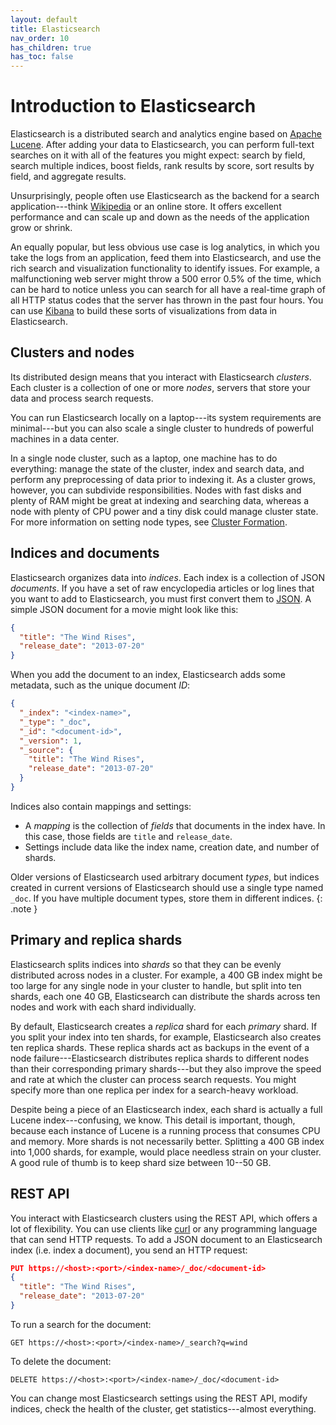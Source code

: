 ```yaml
---
layout: default
title: Elasticsearch
nav_order: 10
has_children: true
has_toc: false
---
```


# Introduction to Elasticsearch

Elasticsearch is a distributed search and analytics engine based on [Apache Lucene](https://lucene.apache.org/). After adding your data to Elasticsearch, you can perform full-text searches on it with all of the features you might expect: search by field, search multiple indices, boost fields, rank results by score, sort results by field, and aggregate results.

Unsurprisingly, people often use Elasticsearch as the backend for a search application---think [Wikipedia](https://en.wikipedia.org/wiki/Wikipedia:FAQ/Technical#What_software_is_used_to_run_Wikipedia?) or an online store. It offers excellent performance and can scale up and down as the needs of the application grow or shrink.

An equally popular, but less obvious use case is log analytics, in which you take the logs from an application, feed them into Elasticsearch, and use the rich search and visualization functionality to identify issues. For example, a malfunctioning web server might throw a 500 error 0.5% of the time, which can be hard to notice unless you can search for all have a real-time graph of all HTTP status codes that the server has thrown in the past four hours. You can use [Kibana](../kibana/) to build these sorts of visualizations from data in Elasticsearch.


## Clusters and nodes

Its distributed design means that you interact with Elasticsearch *clusters*. Each cluster is a collection of one or more *nodes*, servers that store your data and process search requests.

You can run Elasticsearch locally on a laptop---its system requirements are minimal---but you can also scale a single cluster to hundreds of powerful machines in a data center.

In a single node cluster, such as a laptop, one machine has to do everything: manage the state of the cluster, index and search data, and perform any preprocessing of data prior to indexing it. As a cluster grows, however, you can subdivide responsibilities. Nodes with fast disks and plenty of RAM might be great at indexing and searching data, whereas a node with plenty of CPU power and a tiny disk could manage cluster state. For more information on setting node types, see [Cluster Formation](cluster/).


## Indices and documents

Elasticsearch organizes data into *indices*. Each index is a collection of JSON *documents*. If you have a set of raw encyclopedia articles or log lines that you want to add to Elasticsearch, you must first convert them to [JSON](https://www.json.org/). A simple JSON document for a movie might look like this:

```json
{
  "title": "The Wind Rises",
  "release_date": "2013-07-20"
}
```

When you add the document to an index, Elasticsearch adds some metadata, such as the unique document *ID*:

```json
{
  "_index": "<index-name>",
  "_type": "_doc",
  "_id": "<document-id>",
  "_version": 1,
  "_source": {
    "title": "The Wind Rises",
    "release_date": "2013-07-20"
  }
}
```

Indices also contain mappings and settings:

- A *mapping* is the collection of *fields* that documents in the index have. In this case, those fields are `title` and `release_date`.
- Settings include data like the index name, creation date, and number of shards.

Older versions of Elasticsearch used arbitrary document *types*, but indices created in current versions of Elasticsearch should use a single type named `_doc`. If you have multiple document types, store them in different indices.
{: .note }


## Primary and replica shards

Elasticsearch splits indices into *shards* so that they can be evenly distributed across nodes in a cluster. For example, a 400 GB index might be too large for any single node in your cluster to handle, but split into ten shards, each one 40 GB, Elasticsearch can distribute the shards across ten nodes and work with each shard individually.

By default, Elasticsearch creates a *replica* shard for each *primary* shard. If you split your index into ten shards, for example, Elasticsearch also creates ten replica shards. These replica shards act as backups in the event of a node failure---Elasticsearch distributes replica shards to different nodes than their corresponding primary shards---but they also improve the speed and rate at which the cluster can process search requests. You might specify more than one replica per index for a search-heavy workload.

Despite being a piece of an Elasticsearch index, each shard is actually a full Lucene index---confusing, we know. This detail is important, though, because each instance of Lucene is a running process that consumes CPU and memory. More shards is not necessarily better. Splitting a 400 GB index into 1,000 shards, for example, would place needless strain on your cluster. A good rule of thumb is to keep shard size between 10--50 GB.


## REST API

You interact with Elasticsearch clusters using the REST API, which offers a lot of flexibility. You can use clients like [curl](https://curl.haxx.se/) or any programming language that can send HTTP requests. To add a JSON document to an Elasticsearch index (i.e. index a document), you send an HTTP request:

```json
PUT https://<host>:<port>/<index-name>/_doc/<document-id>
{
  "title": "The Wind Rises",
  "release_date": "2013-07-20"
}
```

To run a search for the document:

```
GET https://<host>:<port>/<index-name>/_search?q=wind
```

To delete the document:

```
DELETE https://<host>:<port>/<index-name>/_doc/<document-id>
```

You can change most Elasticsearch settings using the REST API, modify indices, check the health of the cluster, get statistics---almost everything.
